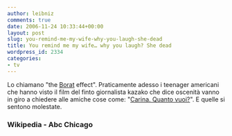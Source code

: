```yaml
---
author: leibniz
comments: true
date: 2006-11-24 10:33:44+00:00
layout: post
slug: you-remind-me-my-wife-why-you-laugh-she-dead
title: You remind me my wife… why you laugh? She dead
wordpress_id: 2334
categories:
- tv
---
```


Lo chiamano "the [Borat](http://en.wikipedia.org/wiki/Borat) effect". Praticamente adesso i teenager americani che hanno visto il film del finto giornalista kazako che dice oscenità vanno in giro a chiedere alle amiche cose come: "[Carina. Quanto vuoi?](http://abclocal.go.com/wls/story?section=entertainment&id=4760401)". E quelle si sentono molestate.

### Wikipedia - Abc Chicago
